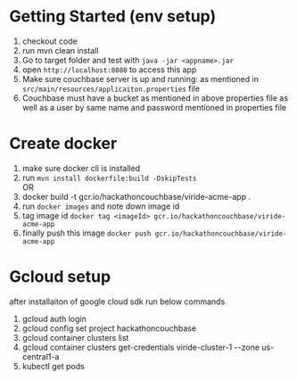 # Getting Started (env setup)   
1. checkout code   
2. run mvn clean install   
3. Go to target folder and test with `java -jar <appname>.jar`      
4. open `http://localhost:8080` to access this app
5. Make sure couchbase server is up and running: as mentioned in `src/main/resources/applicaiton.properties` file   
6. Couchbase must have a bucket as mentioned in above properties file as well as a user by same name and password mentioned in properties file   

# Create docker   
1. make sure docker cli is installed   
2. run `mvn install dockerfile:build -DskipTests`     
OR   
2. docker build -t gcr.io/hackathoncouchbase/viride-acme-app .         
3. run `docker images` and note down image id    
4. tag image id `docker tag <imageId> gcr.io/hackathoncouchbase/viride-acme-app`       
5. finally push this image `docker push gcr.io/hackathoncouchbase/viride-acme-app`     

# Gcloud setup 
after installaiton of google cloud sdk run below commands
1. gcloud auth login    
2. gcloud config set project hackathoncouchbase    
3. gcloud container clusters list    
4. gcloud container clusters get-credentials viride-cluster-1 --zone us-central1-a   
5. kubectl get pods   



